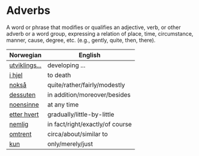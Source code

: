 # Adverbs

A word or phrase that modifies or qualifies an adjective, verb, or other adverb or a word group, expressing a relation of place, time, circumstance, manner, cause, degree, etc. (e.g., gently, quite, then, there).

| Norwegian | English |
| --- | --- |
| [utviklings...](https://www.ordnett.no/search?language=no&phrase=utviklings...) | developing ... |
| [i hjel](https://www.ordnett.no/search?language=no&phrase=i%20hjel) | to death |
| [nokså](https://www.ordnett.no/search?language=no&phrase=nokså) | quite/rather/fairly/modestly |
| [dessuten](https://www.ordnett.no/search?language=no&phrase=dessuten) | in addition/moreover/besides |
| [noensinne](https://www.ordnett.no/search?language=no&phrase=noensinne) | at any time |
| [etter hvert](https://www.ordnett.no/search?language=no&phrase=etter%20hvert) | gradually/little-by-little |
| [nemlig](https://www.ordnett.no/search?language=no&phrase=nemlig) | in fact/right/exactly/of course |
| [omtrent](https://www.ordnett.no/search?language=no&phrase=omtrent) | circa/about/similar to |
| [kun](https://www.ordnett.no/search?language=no&phrase=kun) | only/merely/just |

